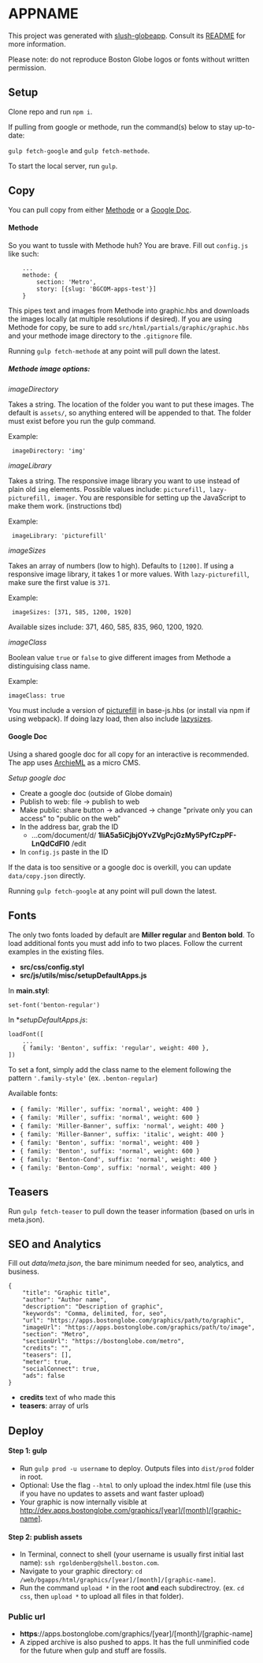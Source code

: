 # APPNAME

This project was generated with [slush-globeapp](https://github.com/BostonGlobe/slush-globeapp). Consult its [README](https://github.com/BostonGlobe/slush-globeapp) for more information.

Please note: do not reproduce Boston Globe logos or fonts without written permission.

## Setup
Clone repo and run `npm i`.

If pulling from google or methode, run the command(s) below to stay up-to-date:

`gulp fetch-google` and `gulp fetch-methode`.

To start the local server, run `gulp`.

## Copy

You can pull copy from either [Methode](#methode) or a [Google Doc](#google-doc).

#### Methode
So you want to tussle with Methode huh? You are brave. Fill out `config.js` like such:

```
	...
	methode: {
		section: 'Metro',
		story: [{slug: 'BGCOM-apps-test'}]
	}

```

This pipes text and images from Methode into graphic.hbs and downloads the images locally (at multiple resolutions if desired). If you are using Methode for copy, be sure to add `src/html/partials/graphic/graphic.hbs` and your methode image directory to the `.gitignore` file.

Running `gulp fetch-methode` at any point will pull down the latest.

##### Methode image options:

*imageDirectory*

Takes a string. The location of the folder you want to put these images. The default is `assets/`, so anything entered will be appended to that. The folder must exist before you run the gulp command.

Example:

``` imageDirectory: 'img'```

*imageLibrary*

Takes a string. The responsive image library you want to use instead of plain old ```img``` elements. Possible values include: ```picturefill, lazy-picturefill, imager```. You are responsible for setting up the JavaScript to make them work. (instructions tbd)

Example:

``` imageLibrary: 'picturefill'```


*imageSizes*

Takes an array of numbers (low to high). Defaults to ```[1200]```. If using a responsive image library, it takes 1 or more values. With ```lazy-picturefill```, make sure the first value is ```371```.

Example:

``` imageSizes: [371, 585, 1200, 1920]```

Available sizes include: 371, 460, 585, 835, 960, 1200, 1920.

*imageClass*

Boolean value `true` or `false` to give different images from Methode a distinguising class name.

Example:

``` imageClass: true ```

You must include a version of [picturefill](https://apps.bostonglobe.com/common/js/picturefill/picturefill-3.0.0.min.js) in base-js.hbs (or install via npm if using webpack). If doing lazy load, then also include [lazysizes](https://apps.bostonglobe.com/common/js/lazysizes/lazysizes-1.1.3.min.js).

#### Google Doc
Using a shared google doc for all copy for an interactive is recommended. The app uses [ArchieML](http://archieml.org) as a micro CMS.

*Setup google doc*
- Create a google doc (outside of Globe domain)
- Publish to web: file -> publish to web
- Make public: share button -> advanced -> change "private only you can access" to "public on the web"
- In the address bar, grab the ID
	- ...com/document/d/ **1IiA5a5iCjbjOYvZVgPcjGzMy5PyfCzpPF-LnQdCdFI0** /edit
- In `config.js` paste in the ID

If the data is too sensitive or a google doc is overkill, you can update `data/copy.json` directly.

Running `gulp fetch-google` at any point will pull down the latest.

## Fonts
The only two fonts loaded by default are **Miller regular** and **Benton bold**. To load additional fonts you must add info to two places. Follow the current examples in the existing files.
* **src/css/config.styl**
* **src/js/utils/misc/setupDefaultApps.js**

In **main.styl**:
```
set-font('benton-regular')
```

In **setupDefaultApps.js*:
```
loadFont([
	...
	{ family: 'Benton', suffix: 'regular', weight: 400 },
])
```
To set a font, simply add the class name to the element following the pattern `'.family-style'` (ex. `.benton-regular`)

Available fonts:
* `{ family: 'Miller', suffix: 'normal', weight: 400 }`
* `{ family: 'Miller', suffix: 'normal', weight: 600 }`
* `{ family: 'Miller-Banner', suffix: 'normal', weight: 400 }`
* `{ family: 'Miller-Banner', suffix: 'italic', weight: 400 }`
* `{ family: 'Benton', suffix: 'normal', weight: 400 }`
* `{ family: 'Benton', suffix: 'normal', weight: 600 }`
* `{ family: 'Benton-Cond', suffix: 'normal', weight: 400 }`
* `{ family: 'Benton-Comp', suffix: 'normal', weight: 400 }`

## Teasers
Run `gulp fetch-teaser` to pull down the teaser information (based on urls in meta.json).

## SEO and Analytics
Fill out *data/meta.json*, the bare minimum needed for seo, analytics, and business.

```
{
	"title": "Graphic title",
	"author": "Author name",
	"description": "Description of graphic",
	"keywords": "Comma, delimited, for, seo",
	"url": "https://apps.bostonglobe.com/graphics/path/to/graphic",
	"imageUrl": "https://apps.bostonglobe.com/graphics/path/to/image",
	"section": "Metro",
	"sectionUrl": "https://bostonglobe.com/metro",
	"credits": "",
	"teasers": [],
	"meter": true,
	"socialConnect": true,
	"ads": false
}
```

* **credits** text of who made this
* **teasers**: array of urls


## Deploy
#### Step 1: gulp
- Run `gulp prod -u username` to deploy. Outputs files into `dist/prod` folder in root.
- Optional: Use the flag `--html` to only upload the index.html file (use this if you have no updates to assets and want faster upload)
- Your graphic is now internally visible at http://dev.apps.bostonglobe.com/graphics/[year]/[month]/[graphic-name].

#### Step 2: publish assets
- In Terminal, connect to shell (your username is usually first initial last name): `ssh rgoldenberg@shell.boston.com`.
- Navigate to your graphic directory: `cd /web/bgapps/html/graphics/[year]/[month]/[graphic-name]`.
- Run the command `upload *` in the root **and** each subdirectroy. (ex. `cd css`, then `upload *` to upload all files in that folder).

### Public url
- **https**://apps.bostonglobe.com/graphics/[year]/[month]/[graphic-name]
- A zipped archive is also pushed to apps. It has the full unminified code for the future when gulp and stuff are fossils.
